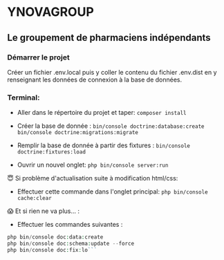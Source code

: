 # YNOVAGROUP
## Le groupement de pharmaciens indépendants

### Démarrer le projet
Créer un fichier .env.local  puis y coller le contenu du fichier .env.dist  en y renseignant les données de connexion à la base de données.

### Terminal:
- Aller dans le répertoire du projet et taper:
```composer install```

- Créer la base de donnée :
```bin/console doctrine:database:create```
```bin/console doctrine:migrations:migrate```

- Remplir la base de donnée à partir des fixtures :
```bin/console doctrine:fixtures:load```

- Ouvrir un nouvel onglet:
```php bin/console server:run```


😇 Si problème d'actualisation suite à modification html/css:
- Effectuer cette commande dans l'onglet principal:
```php bin/console cache:clear```

😱 Et si rien ne va plus... :
- Effectuer les commandes suivantes :
```php bin/console doc:data:drop --force
php bin/console doc:data:create
php bin/console doc:schema:update --force
php bin/console doc:fix:lo```
